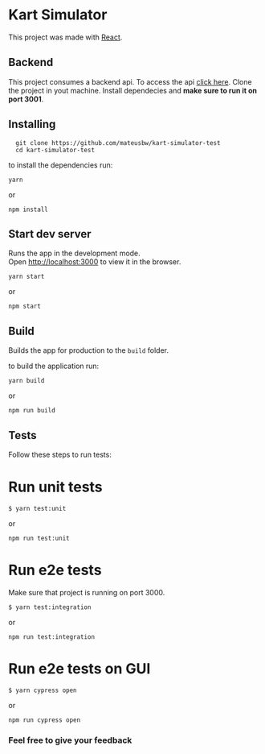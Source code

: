 # Kart Simulator

This project was made with [React](https://reactjs.org/).

## Backend

This project consumes a backend api. To access the api [click here](https://gitlab42.com/halan/kart-simulation).
Clone the project in yout machine. Install dependecies and <b>make sure to run it on port 3001</b>.

## Installing

```
  git clone https://github.com/mateusbw/kart-simulator-test
  cd kart-simulator-test
```

to install the dependencies run:

```
yarn
```

or

```
npm install
```

## Start dev server

Runs the app in the development mode.<br />
Open [http://localhost:3000](http://localhost:3000) to view it in the browser.

```
yarn start
```

or

```
npm start
```

## Build

Builds the app for production to the `build` folder.<br />

to build the application run:

```
yarn build
```

or

```
npm run build
```

## Tests

Follow these steps to run tests:

# Run unit tests

```
$ yarn test:unit
```

or

```
npm run test:unit
```

# Run e2e tests

Make sure that project is running on port 3000.
```
$ yarn test:integration
```

or

```
npm run test:integration

```

# Run e2e tests on GUI

```
$ yarn cypress open
```

or

```
npm run cypress open
```

### Feel free to give your feedback